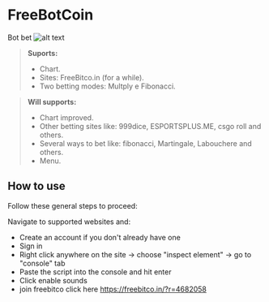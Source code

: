 # FreeBotCoin
Bot bet
![alt text](screenshots/bootFREEBETCO.png "screenshot")

> **Suports:**
> - Chart.
> - Sites: FreeBitco.in (for a while).
> - Two betting modes: Multply e Fibonacci.


> **Will supports:**
> - Chart improved.
> - Other betting sites like: 999dice, ESPORTSPLUS.ME, csgo roll and others.
> - Several ways to bet like: fibonacci, Martingale, Labouchere and others.
> - Menu.

## How to use
Follow these general steps to proceed:

Navigate to supported websites and:
* Create an account if you don't already have one
* Sign in
* Right click anywhere on the site -> choose "inspect element" -> go to "console" tab
* Paste the script into the console and hit enter
* Click enable sounds 
* join freebitco  click here https://freebitco.in/?r=4682058
